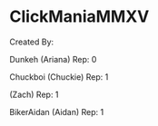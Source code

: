 
# ClickManiaMMXV

Created By: 

Dunkeh (Ariana)
Rep: 0

Chuckboi (Chuckie)
Rep: 1

 (Zach)
 Rep: 1

BikerAidan (Aidan)
Rep: 1
